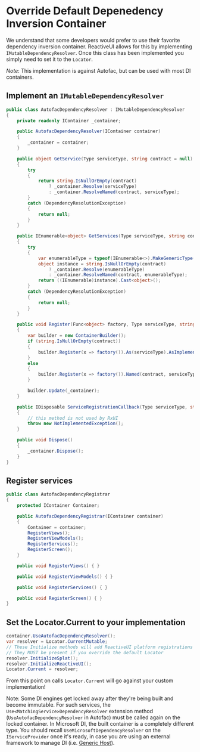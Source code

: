 # Override Default Depenedency Inversion Container

We understand that some developers would prefer to use their favorite dependency inversion container.  ReactiveUI allows for this by implementing `IMutableDependencyResolver`.  Once this class has been implemented you simply need to set it to the `Locator`.

*Note*: This implementation is against Autofac, but can be used with most DI containers.

## Implement an `IMutableDependencyResolver`

```csharp
public class AutofacDependencyResolver : IMutableDependencyResolver
{
    private readonly IContainer _container;

    public AutofacDependencyResolver(IContainer container)
    {
        _container = container;
    }

    public object GetService(Type serviceType, string contract = null)
    {
        try
        {
            return string.IsNullOrEmpty(contract)
                ? _container.Resolve(serviceType)
                : _container.ResolveNamed(contract, serviceType);
        }
        catch (DependencyResolutionException)
        {
            return null;
        }
    }

    public IEnumerable<object> GetServices(Type serviceType, string contract = null)
    {
        try
        {
            var enumerableType = typeof(IEnumerable<>).MakeGenericType(serviceType);
            object instance = string.IsNullOrEmpty(contract)
                ? _container.Resolve(enumerableType)
                : _container.ResolveNamed(contract, enumerableType);
            return ((IEnumerable)instance).Cast<object>();
        }
        catch (DependencyResolutionException)
        {
            return null;
        }
    }

    public void Register(Func<object> factory, Type serviceType, string contract = null)
    {
        var builder = new ContainerBuilder();
        if (string.IsNullOrEmpty(contract))
        {
            builder.Register(x => factory()).As(serviceType).AsImplementedInterfaces();
        }
        else
        {
            builder.Register(x => factory()).Named(contract, serviceType).AsImplementedInterfaces();
        }

        builder.Update(_container);
    }

    public IDisposable ServiceRegistrationCallback(Type serviceType, string contract, Action<IDisposable> callback)
    {
        // this method is not used by RxUI
        throw new NotImplementedException();
    }

    public void Dispose()
    {
        _container.Dispose();
    }
}
```

## Register services

```csharp
public class AutofacDependencyRegistrar
{
    protected IContainer Container;

    public AutofacDependencyRegistrar(IContainer container)
    {
        Container = container;
        RegisterViews();
        RegisterViewModels();
        RegisterServices();
        RegisterScreen();
    }

    public void RegisterViews() { }

    public void RegisterViewModels() { }

    public void RegisterServices() { }

    public void RegisterScreen() { }
}
```


## Set the Locator.Current to your implementation

```csharp
container.UseAutofacDependencyResolver();
var resolver = Locator.CurrentMutable;
// These Initialize methods will add ReactiveUI platform registrations to your container
// They MUST be present if you override the default Locator
resolver.InitializeSplat();
resolver.InitializeReactiveUI();
Locator.Current = resolver;
```

From this point on calls `Locator.Current` will go against your custom implementation!

Note: Some DI engines get locked away after they're being built and become immutable. For such services, the `Use<MatchingService>DependencyResolver` extension method (`UseAutofacDependencyResolver` in Autofac) must be called again on the locked container.
In Microsoft DI, the built container is a completely different type. You should recall `UseMicrosoftDependencyResolver` on the `IServiceProvider` once it's ready, in case you are using an external framework to manage DI (i.e. [Generic Host](https://docs.microsoft.com/en-us/aspnet/core/fundamentals/host/generic-host?view=aspnetcore-2.2#configureservices)).
